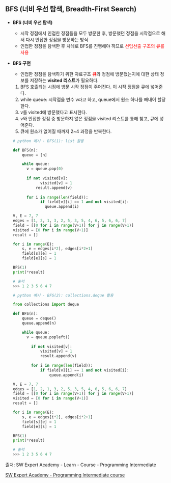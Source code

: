 ## BFS (너비 우선 탐색, Breadth-First Search)

- <strong>BFS (너비 우선 탐색)</strong>

  - 시작 정점에서 인접한 정점들을 모두 방문한 후, 
    방문했던 정점을 시작점으로 해서 다시 인접한 정점을 방문하는 방식
  - 인접한 정점을 탐색한 후 차례로 BFS를 진행해야 하므로 <span style="color:red">선입선출 구조의 큐를 사용</span>
  
  

- <strong>BFS 구현</strong>

  - 인접한 정점을 탐색하기 위한 자료구조 <strong><span style='color:red'>큐</span></strong>와 정점에 방문했는지에 대한 상태 정보를 저장하는 <strong>visited 리스트</strong>가 필요하다.

  1. BFS 호출되는 시점에 방문 시작 정점이 주어진다. 이 시작 정점을 큐에 넣어준다.
  2. while queue:
      시작점을 변수 v라고 하고, queue에서 원소 하나를 빼내어 할당한다.
  3. v를 visited에 방문했다고 표시한다.
  4. v와 인접한 정점 중 방문하지 않은 정점을 visited 리스트를 통해 찾고, 큐에 넣어준다.
  5. 큐에 원소가 없어질 때까지 2~4 과정을 반복한다.
  
  ```python
  # python 예시 - BFS(1): list 활용

  def BFS(n):
      queue = [n]

      while queue:
        v = queue.pop(0)
      
        if not visited[v]:
              visited[v] = 1
            result.append(v)
          
        for i in range(len(field)):
              if field[v][i] == 1 and not visited[i]:
                queue.append(i)

  V, E = 7, 7
  edges = [1, 2, 1, 3, 2, 5, 3, 5, 4, 6, 5, 6, 6, 7]
  field = [[0 for i in range(V+1)] for j in range(V+1)]
  visited = [0 for i in range(V+1)]
  result = []

  for i in range(E):
      s, e = edges[i*2], edges[i*2+1]
      field[s][e] = 1
      field[e][s] = 1

  BFS(1)
  print(*result)

  # 출력
  >>> 1 2 3 5 6 4 7
  ```
  
  
  
  ```python
  # python 예시 - BFS(2): collections.deque 활용

  from collections import deque

  def BFS(n):
      queue = deque()
      queue.append(n)

      while queue:
        v = queue.popleft()
      
          if not visited[v]:
              visited[v] = 1
              result.append(v)
      
          for i in range(len(field)):
              if field[v][i] == 1 and not visited[i]:
                  queue.append(i)

  V, E = 7, 7
  edges = [1, 2, 1, 3, 2, 5, 3, 5, 4, 6, 5, 6, 6, 7]
  field = [[0 for i in range(V+1)] for j in range(V+1)]
  visited = [0 for i in range(V+1)]
  result = []

  for i in range(E):
      s, e = edges[i*2], edges[i*2+1]
      field[s][e] = 1
      field[e][s] = 1

  BFS(1)
  print(*result)

  # 출력
  >>> 1 2 3 5 6 4 7
  ```

  







출처: SW Expert Academy - Learn - Course - Programming Intermediate

[SW Expert Academy - Programming Intermediate course](https://swexpertacademy.com/main/learn/course/subjectList.do?courseId=AVuPDN86AAXw5UW6)

